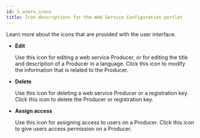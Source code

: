 ```yaml
---
id: h_wserv_icons
title: Icon descriptions for the Web Service Configuration portlet
---
```





Learn more about the icons that are provided with the user interface.

-   **Edit**

    Use this icon for editing a web service Producer, or for editing the title and description of a Producer in a language. Click this icon to modify the information that is related to the Producer.

-   **Delete**

    Use this icon for deleting a web service Producer or a registration key. Click this icon to delete the Producer or registration key.

-   **Assign access**

    Use this icon for assigning access to users on a Producer. Click this icon to give users access permission on a Producer.


